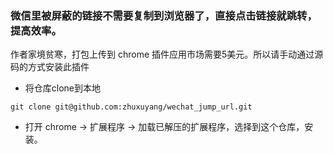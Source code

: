 

### 微信里被屏蔽的链接不需要复制到浏览器了，直接点击链接就跳转，提高效率。

作者家境贫寒，打包上传到 chrome 插件应用市场需要5美元。所以请手动通过源码的方式安装此插件

- 将仓库clone到本地 
```shell
git clone git@github.com:zhuxuyang/wechat_jump_url.git
```

- 打开 chrome -> 扩展程序 -> 加载已解压的扩展程序，选择到这个仓库，安装。
